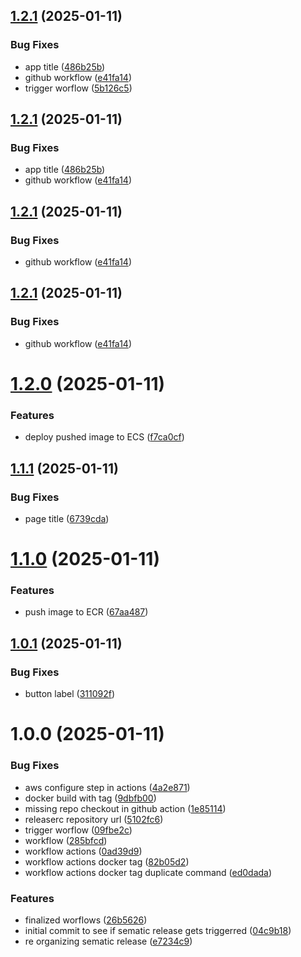## [1.2.1](https://github.com/nirmalbasnet/aws-ecs-deploy/compare/v1.2.0...v1.2.1) (2025-01-11)


### Bug Fixes

* app title ([486b25b](https://github.com/nirmalbasnet/aws-ecs-deploy/commit/486b25ba253f9bcb139d9108e2f3e2c39c5381e2))
* github workflow ([e41fa14](https://github.com/nirmalbasnet/aws-ecs-deploy/commit/e41fa14a91efe9f99f59d2565a9156575c76137f))
* trigger worflow ([5b126c5](https://github.com/nirmalbasnet/aws-ecs-deploy/commit/5b126c5a80b58e797b0bfafb4a6fa563e431099d))

## [1.2.1](https://github.com/nirmalbasnet/aws-ecs-deploy/compare/v1.2.0...v1.2.1) (2025-01-11)


### Bug Fixes

* app title ([486b25b](https://github.com/nirmalbasnet/aws-ecs-deploy/commit/486b25ba253f9bcb139d9108e2f3e2c39c5381e2))
* github workflow ([e41fa14](https://github.com/nirmalbasnet/aws-ecs-deploy/commit/e41fa14a91efe9f99f59d2565a9156575c76137f))

## [1.2.1](https://github.com/nirmalbasnet/aws-ecs-deploy/compare/v1.2.0...v1.2.1) (2025-01-11)


### Bug Fixes

* github workflow ([e41fa14](https://github.com/nirmalbasnet/aws-ecs-deploy/commit/e41fa14a91efe9f99f59d2565a9156575c76137f))

## [1.2.1](https://github.com/nirmalbasnet/aws-ecs-deploy/compare/v1.2.0...v1.2.1) (2025-01-11)


### Bug Fixes

* github workflow ([e41fa14](https://github.com/nirmalbasnet/aws-ecs-deploy/commit/e41fa14a91efe9f99f59d2565a9156575c76137f))

# [1.2.0](https://github.com/nirmalbasnet/aws-ecs-deploy/compare/v1.1.1...v1.2.0) (2025-01-11)


### Features

* deploy pushed image to ECS ([f7ca0cf](https://github.com/nirmalbasnet/aws-ecs-deploy/commit/f7ca0cf2326164e08ad16a86d6740ba9a6d7e8b2))

## [1.1.1](https://github.com/nirmalbasnet/aws-ecs-deploy/compare/v1.1.0...v1.1.1) (2025-01-11)


### Bug Fixes

* page title ([6739cda](https://github.com/nirmalbasnet/aws-ecs-deploy/commit/6739cdaae00cc5061d92b98d5495975ec1b1b9fc))

# [1.1.0](https://github.com/nirmalbasnet/aws-ecs-deploy/compare/v1.0.1...v1.1.0) (2025-01-11)


### Features

* push image to ECR ([67aa487](https://github.com/nirmalbasnet/aws-ecs-deploy/commit/67aa48758629384960be48bc1587fb278cb3c9c9))

## [1.0.1](https://github.com/nirmalbasnet/aws-ecs-deploy/compare/v1.0.0...v1.0.1) (2025-01-11)


### Bug Fixes

* button label ([311092f](https://github.com/nirmalbasnet/aws-ecs-deploy/commit/311092fc953ae6c82eeb4d77524303adb0a32905))

# 1.0.0 (2025-01-11)


### Bug Fixes

* aws configure step in actions ([4a2e871](https://github.com/nirmalbasnet/aws-ecs-deploy/commit/4a2e871d707f386519a142e52646062ae9420276))
* docker build with tag ([9dbfb00](https://github.com/nirmalbasnet/aws-ecs-deploy/commit/9dbfb00b29e95423a992d7fa41c784600065a722))
* missing repo checkout in github action ([1e85114](https://github.com/nirmalbasnet/aws-ecs-deploy/commit/1e85114fbb1eb1582c342f9acdb0b65d82591f25))
* releaserc repository url ([5102fc6](https://github.com/nirmalbasnet/aws-ecs-deploy/commit/5102fc6a61a192eeff1fbc341ddbfa72959cf8eb))
* trigger worflow ([09fbe2c](https://github.com/nirmalbasnet/aws-ecs-deploy/commit/09fbe2c05913d57f998503a72c21edb9b8093c24))
* workflow ([285bfcd](https://github.com/nirmalbasnet/aws-ecs-deploy/commit/285bfcd97838106c99f9049000f7d2dc428865c7))
* workflow actions ([0ad39d9](https://github.com/nirmalbasnet/aws-ecs-deploy/commit/0ad39d967bb9a54afe03246343f3cf1e80f5c765))
* workflow actions docker tag ([82b05d2](https://github.com/nirmalbasnet/aws-ecs-deploy/commit/82b05d2457a555f107cf4691cb614b64327c5e86))
* workflow actions docker tag duplicate command ([ed0dada](https://github.com/nirmalbasnet/aws-ecs-deploy/commit/ed0dadad15a777d4d8d728ab998577c54c80bd1e))


### Features

* finalized worflows ([26b5626](https://github.com/nirmalbasnet/aws-ecs-deploy/commit/26b5626e28f88838a92fd1c00bcdfebfb4faca1c))
* initial commit to see if sematic release gets triggerred ([04c9b18](https://github.com/nirmalbasnet/aws-ecs-deploy/commit/04c9b18ca830a14dfdfb46c8dc68797091e2c1fe))
* re organizing sematic release ([e7234c9](https://github.com/nirmalbasnet/aws-ecs-deploy/commit/e7234c93bd116c32c312242959090fa84bef8c62))
